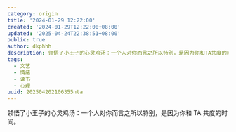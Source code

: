```yaml
---
category: origin
title: '2024-01-29 12:22:00'
created: '2024-01-29T12:22:00+08:00'
updated: '2025-04-24T22:38:51+08:00'
public: true
author: dkphhh
description: 领悟了小王子的心灵鸡汤：一个人对你而言之所以特别，是因为你和TA共度的时间……
tags:
  - 文艺
  - 情绪
  - 读书
  - 心理
uuid: 202504202106355nta
---
```


领悟了小王子的心灵鸡汤：一个人对你而言之所以特别，是因为你和 TA 共度的时间。
